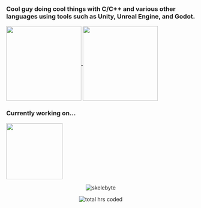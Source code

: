 ### Cool guy doing cool things with C/C++ and various other languages using tools such as Unity, Unreal Engine, and Godot.

<a href="https://github.com/Skelebyte">
  <img height=200 align="center" src="https://github-readme-stats.vercel.app/api?username=Skelebyte&show_icons=true&theme=dracula" />
</a>
<a href="https://github.com/Skelebyte">
  <img height=200 align="center" src="https://github-readme-stats.vercel.app/api/top-langs?username=Skelebyte&show_icons=true&theme=dracula" />
</a>

### Currently working on...
<a href="https://github.com/Skelebyte/mglfw">
  <img height=150 align="center" src="https://github-readme-stats.vercel.app/api/pin/?username=Skelebyte&repo=LearnOpenGL&theme=dracula" />
</a>
</p>
<p align="center"> <img src="https://komarev.com/ghpvc/?username=skelebyte" alt="skelebyte"/> </p>
<p align="center"> <img src="https://wakatime.com/badge/user/ebdd5199-39f1-41e1-aa46-73f4e53797cb.svg" alt="total hrs coded"/> </p>
